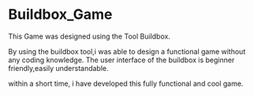 # Buildbox_Game
This Game was designed using the Tool Buildbox.

By using the buildbox tool,i was able to design a functional game without any coding knowledge.
The user interface of the buildbox is beginner friendly,easily understandable.

within a short time, i have developed this fully functional and cool game.


